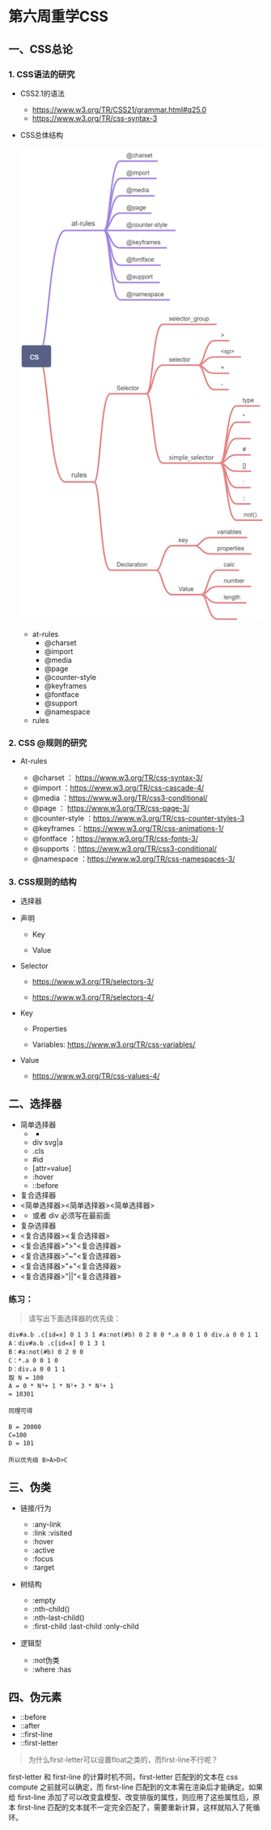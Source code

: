 # 第六周重学CSS

## 一、CSS总论

### 1. CSS语法的研究 

- CSS2.1的语法 

  - https://www.w3.org/TR/CSS21/grammar.html#q25.0
  - https://www.w3.org/TR/css-syntax-3 

- CSS总体结构 

   ![](1.jpg)

   - at-rules
      - @charset
      - @import
      - @media
      - @page
      - @counter-style
      - @keyframes
      - @fontface
      - @support
      - @namespace
   - rules

### 2. CSS @规则的研究 

- At-rules  

   - @charset ： https://www.w3.org/TR/css-syntax-3/  
   - @import ：https://www.w3.org/TR/css-cascade-4/  
   - @media ：https://www.w3.org/TR/css3-conditional/  
   - @page ： https://www.w3.org/TR/css-page-3/  
   - @counter-style ：https://www.w3.org/TR/css-counter-styles-3  
   - @keyframes ：https://www.w3.org/TR/css-animations-1/
   - @fontface ：https://www.w3.org/TR/css-fonts-3/  
   - @supports ：https://www.w3.org/TR/css3-conditional/  
   - @namespace ：https://www.w3.org/TR/css-namespaces-3/ 

### 3. CSS规则的结构 

- 选择器

- 声明

   - Key

   - Value

- Selector  

   - https://www.w3.org/TR/selectors-3/ 

   - https://www.w3.org/TR/selectors-4/  

-  Key  

   - Properties  

   - Variables: https://www.w3.org/TR/css-variables/  

- Value  

   - https://www.w3.org/TR/css-values-4/

## 二、选择器

- 简单选择器  
   - *  
   - div svg|a  
   - .cls  
   - #id  
   -  [attr=value]  
   -  :hover  
   - ::before
- 复合选择器 
- <简单选择器><简单选择器><简单选择器> 
- * 或者 div 必须写在最前面 
- 复杂选择器 
- <复合选择器><sp><复合选择器> 
- <复合选择器>">"<复合选择器> 
- <复合选择器>"~"<复合选择器> 
- <复合选择器>"+"<复合选择器> 
- <复合选择器>"||"<复合选择器>

### 练习：

>请写出下面选择器的优先级： 
```
div#a.b .c[id=x] 0 1 3 1 #a:not(#b) 0 2 0 0 *.a 0 0 1 0 div.a 0 0 1 1
A：div#a.b .c[id=x] 0 1 3 1 
B：#a:not(#b) 0 2 0 0 
C：*.a 0 0 1 0 
D：div.a 0 0 1 1
取 N = 100
A = 0 * N³+ 1 * N²+ 3 * N¹+ 1 
= 10301

同理可得

B = 20000
C=100
D = 101

所以优先级 B>A>D>C
```
## 三、伪类

- 链接/行为
   - :any-link  
   - :link :visited  
   - :hover  
   - :active  
   - :focus  
   - :target 

- 树结构
   - :empty  
   - :nth-child()  
   - :nth-last-child()  
   - :first-child :last-child :only-child 

- 逻辑型  
   - :not伪类  
   - :where :has 

## 四、伪元素  

- ::before  
- ::after  
- ::first-line  
- ::first-letter 


> 为什么first-letter可以设置float之类的，而first-line不行呢？

 first-letter 和 first-line 的计算时机不同，first-letter 匹配到的文本在 css compute 之前就可以确定，而 first-line 匹配到的文本需在渲染后才能确定。如果给 first-line 添加了可以改变盒模型、改变排版的属性，则应用了这些属性后，原本 first-line 匹配的文本就不一定完全匹配了，需要重新计算，这样就陷入了死循环。